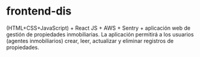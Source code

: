 # frontend-dis
(HTML+CSS+JavaScript) + React JS + AWS + Sentry + aplicación web de gestión de propiedades inmobiliarias. La aplicación permitirá a los usuarios (agentes inmobiliarios) crear, leer, actualizar y eliminar registros de propiedades.
